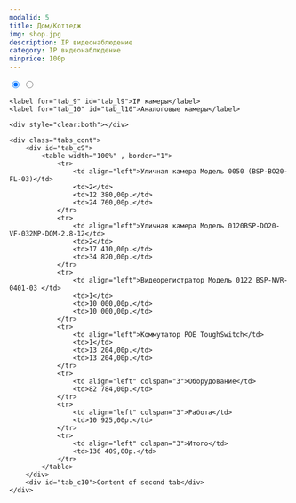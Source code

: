 ```yaml
---
modalid: 5
title: Дом/Коттедж
img: shop.jpg
description: IP видеонаблюдение
category: IP видеонаблюдение
minprice: 100р
---
```


<section class="tabs">
    <input id="tab_9" type="radio" name="tab5" checked="checked"/>
    <input id="tab_10" type="radio" name="tab5"/>

    <label for="tab_9" id="tab_l9">IP камеры</label>
    <label for="tab_10" id="tab_l10">Аналоговые камеры</label>

    <div style="clear:both"></div>

    <div class="tabs_cont">
        <div id="tab_c9">
            <table width="100%" , border="1">
                <tr>
                    <td align="left">Уличная камера Модель 0050 (BSP-BO20-FL-03)</td>
                    <td>2</td>
                    <td>12 380,00р.</td>
                    <td>24 760,00р.</td>
                </tr>
                <tr>
                    <td align="left">Уличная камера Модель 0120BSP-DO20-VF-032MP-DOM-2.8-12</td>
                    <td>2</td>
                    <td>17 410,00р.</td>
                    <td>34 820,00р.</td>
                </tr>
                <tr>
                    <td align="left">Видеорегистратор Модель 0122 BSP-NVR-0401-03 </td>
                    <td>1</td>
                    <td>10 000,00р.</td>
                    <td>10 000,00р.</td>
                </tr>
                <tr>
                    <td align="left">Коммутатор POE ToughSwitch</td>
                    <td>1</td>
                    <td>13 204,00р.</td>
                    <td>13 204,00р.</td>
                </tr>
                <tr>
                    <td align="left" colspan="3">Оборудование</td>
                    <td>82 784,00р.</td>
                </tr>
                <tr>
                    <td align="left" colspan="3">Работа</td>
                    <td>10 925,00р.</td>
                </tr>
                <tr>
                    <td align="left" colspan="3">Итого</td>
                    <td>136 409,00р.</td>
                </tr>
            </table>
        </div>
        <div id="tab_c10">Content of second tab</div>
    </div>
</section>
